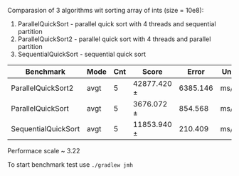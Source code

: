 
Comparasion of 3 algorithms wit sorting array of ints (size = 10e8):
1) ParallelQuickSort - parallel quick sort with 4 threads and sequential partition
2) ParallelQuickSort2 - parallel quick sort with 4 threads and parallel partition
3) SequentialQuickSort - sequential quick sort

| Benchmark                   | Mode                    | Cnt  | Score | Error | Units|
|-----------------------------|-------------------------|------|-------|-------|------|
 | ParallelQuickSort2          | avgt                    | 5    |  42877.420 ± |  6385.146 | ms/op |
| ParallelQuickSort           | avgt |    5 |    3676.072 ± |  854.568 |  ms/op |
| SequentialQuickSort         |  avgt |    5 |   11853.940 ± |   210.409 |  ms/op |

Performace scale ~ 3.22 

To start benchmark test use `./gradlew jmh`
